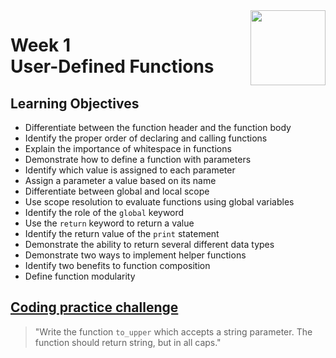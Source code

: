 <a href="../">
  <img src="/img/Python_Object_Basics_Functions,_Recursion,_and_Objects_logo.avif" width="120" align="right">
</a>

# Week 1 <br> User-Defined Functions

## Learning Objectives
- Differentiate between the function header and the function body
- Identify the proper order of declaring and calling functions
- Explain the importance of whitespace in functions
- Demonstrate how to define a function with parameters
- Identify which value is assigned to each parameter
- Assign a parameter a value based on its name
- Differentiate between global and local scope
- Use scope resolution to evaluate functions using global variables
- Identify the role of the `global` keyword
- Use the `return` keyword to return a value
- Identify the return value of the `print` statement
- Demonstrate the ability to return several different data types
- Demonstrate two ways to implement helper functions
- Identify two benefits to function composition
- Define function modularity

## [Coding practice challenge](./lab_challenge.py)

>"Write the function `to_upper` which accepts a string parameter. The function should return string, but in all caps."
